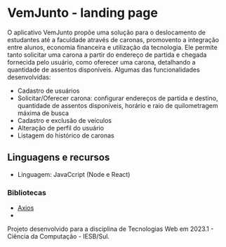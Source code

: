 # VemJunto - landing page
O aplicativo VemJunto propõe uma solução para o deslocamento de estudantes até a faculdade através de caronas, promovento a integração entre alunos, economia financeira e utilização da tecnologia. Ele permite tanto solicitar uma carona a partir do endereço de partida e chegada fornecida pelo usuário, como oferecer uma carona, detalhando a quantidade de assentos disponíveis. Algumas das funcionalidades desenvolvidas:
- Cadastro de usuários
- Solicitar/Oferecer carona: configurar endereços de partida e destino, quantidade de assentos disponíveis, horário e raio de quilometragem máxima de busca
- Cadastro e exclusão de veículos
- Alteração de perfil do usuário
- Listagem do histórico de caronas

## Linguagens e recursos
- Linguagem: JavaCcript (Node e React)

### Bibliotecas
* [Axios](https://github.com/mobxjs/mobx.dart)   
*  

Projeto desenvolvido para a disciplina de Tecnologias Web em 2023.1 - Ciência da Computação - IESB/Sul.